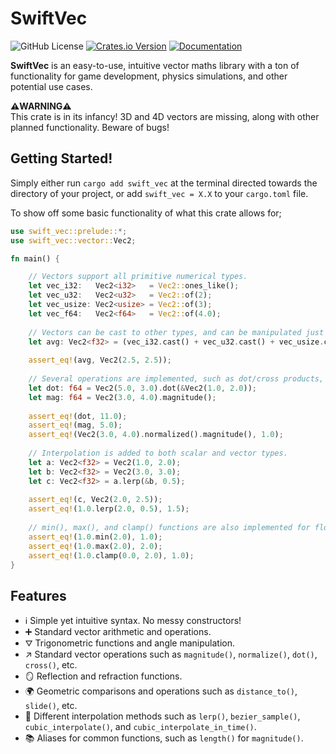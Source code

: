 # SwiftVec
![GitHub License](https://img.shields.io/github/license/LunaticWyrm467/SwiftVec)
[![Crates.io Version](https://img.shields.io/crates/v/swift_vec)](https://crates.io/crates/swift_vec)
[![Documentation](https://docs.rs/swift_vec/badge.svg)](https://docs.rs/swift_vec)

**SwiftVec** is an easy-to-use, intuitive vector maths library with a ton
of functionality for game development, physics simulations, and other potential use cases.

**⚠️WARNING⚠️**<br>
This crate is in its infancy! 3D and 4D vectors are missing, along with other planned functionality.
Beware of bugs!

## Getting Started!
Simply either run `cargo add swift_vec` at the terminal directed towards the directory of your project,
or add `swift_vec = X.X` to your `cargo.toml` file.

To show off some basic functionality of what this crate allows for;
```rust
use swift_vec::prelude::*;
use swift_vec::vector::Vec2;

fn main() {

    // Vectors support all primitive numerical types.
    let vec_i32:   Vec2<i32>   = Vec2::ones_like();
    let vec_u32:   Vec2<u32>   = Vec2::of(2);
    let vec_usize: Vec2<usize> = Vec2::of(3);
    let vec_f64:   Vec2<f64>   = Vec2::of(4.0);
  
    // Vectors can be cast to other types, and can be manipulated just like any other numerical data.
    let avg: Vec2<f32> = (vec_i32.cast() + vec_u32.cast() + vec_usize.cast() + vec_f64.cast()) / 4.0;
    
    assert_eq!(avg, Vec2(2.5, 2.5));
  
    // Several operations are implemented, such as dot/cross products, magnitude/normalization, etc.
    let dot: f64 = Vec2(5.0, 3.0).dot(&Vec2(1.0, 2.0));
    let mag: f64 = Vec2(3.0, 4.0).magnitude();
    
    assert_eq!(dot, 11.0);
    assert_eq!(mag, 5.0);
    assert_eq!(Vec2(3.0, 4.0).normalized().magnitude(), 1.0);
  
    // Interpolation is added to both scalar and vector types.
    let a: Vec2<f32> = Vec2(1.0, 2.0);
    let b: Vec2<f32> = Vec2(3.0, 3.0);
    let c: Vec2<f32> = a.lerp(&b, 0.5);
  
    assert_eq!(c, Vec2(2.0, 2.5));
    assert_eq!(1.0.lerp(2.0, 0.5), 1.5);
  
    // min(), max(), and clamp() functions are also implemented for floating point scalars.
    assert_eq!(1.0.min(2.0), 1.0);
    assert_eq!(1.0.max(2.0), 2.0);
    assert_eq!(1.0.clamp(0.0, 2.0), 1.0);
}
```

## Features
- ℹ️ Simple yet intuitive syntax. No messy constructors!
- ➕ Standard vector arithmetic and operations.
- ⛛ Trigonometric functions and angle manipulation.
- ↗️ Standard vector operations such as `magnitude()`, `normalize()`, `dot()`, `cross()`, etc.
- 🪞 Reflection and refraction functions.
- 🌍 Geometric comparisons and operations such as `distance_to()`, `slide()`, etc.
- 🐌 Different interpolation methods such as `lerp()`, `bezier_sample()`, `cubic_interpolate()`, and `cubic_interpolate_in_time()`.
- 📚 Aliases for common functions, such as `length()` for `magnitude()`.
